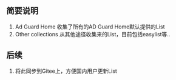 ## 简要说明
1. Ad Guard Home 收集了所有的AD Guard Home默认提供的List
2. Other collections 从其他途径收集来的List，目前包括easylist等..

## 后续
1. 将此同步到Gitee上，方便国内用户更新List